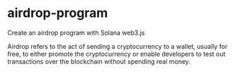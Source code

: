 # airdrop-program
Create an airdrop program with Solana web3.js

Airdrop refers to the act of sending a cryptocurrency to a wallet, usually for free, to either promote the cryptocurrency or enable developers to test out transactions over the blockchain without spending real money. 


